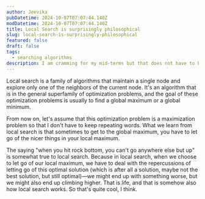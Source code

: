 ```yaml
---
author: Jeevika
pubDatetime: 2024-10-07T07:07:44.140Z
modDatetime: 2024-10-07T07:07:44.140Z
title: Local Search is surprisingly philosophical
slug: local-search-is-surprisingly-philosophical
featured: false
draft: false
tags:
  - searching algorithms
description: I am cramming for my mid-terms but that does not have to be not fun :)
---
```


Local search is a family of algorithms that maintain a single node and explore only one of the neighbors of the current node. It's an algorithm that is in the general superfamily of optimization problems, and the goal of these optimization problems is usually to find a global maximum or a global minimum.

From now on, let's assume that this optimization problem is a maximization problem so that I don't have to keep repeating words.
What we learn from local search is that sometimes to get to the global maximum, you have to let go of the nicer things in your local maximum.

The saying "when you hit rock bottom, you can't go anywhere else but up" is somewhat true to local search. Because in local search, when we choose to let go of our local maximum, we have to deal with the repercussions of letting go of this optimal solution (which is after all a solution, maybe not the best solution, but still optimal)—we might end up with something worse, but we might also end up climbing higher. That is life, and that is somehow also how local search works. So that's quite cool, I think.
